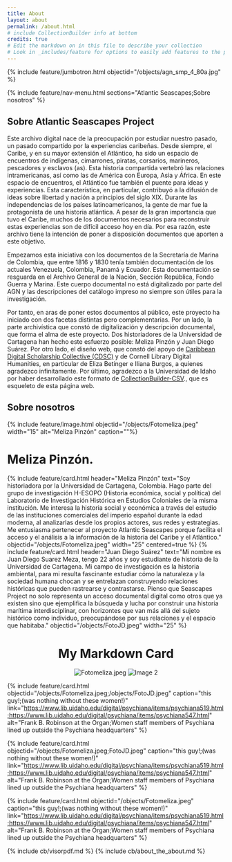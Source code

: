 ```yaml
---
title: About
layout: about
permalink: /about.html
# include CollectionBuilder info at bottom
credits: true
# Edit the markdown on in this file to describe your collection
# Look in _includes/feature for options to easily add features to the page
---
```


{% include feature/jumbotron.html objectid="/objects/agn_smp_4_80a.jpg" %} 

{% include feature/nav-menu.html sections="Atlantic Seascapes;Sobre nosotros" %}

## Sobre Atlantic Seascapes Project

Este archivo digital nace de la preocupación por estudiar nuestro pasado, un pasado compartido por la experiencias caribeñas. Desde siempre, el Caribe, y en su mayor extensión el Atlántico, ha sido un espacio de encuentros de indígenas, cimarrones, piratas, corsarios, marineros, pescadores y esclavos (as). Esta historia compartida vertebró las relaciones intramericanas, así como las de América con Europa, Asia y África. En este espacio de encuentros, el Atlántico fue también el puente para ideas y experiencias. Esta característica, en particular, contribuyó a la difusión de ideas sobre libertad y nación a principios del siglo XIX. Durante las independencias de los países latinoamericanos, la gente de mar fue la protagonista de una historia atlántica. 
A pesar de la gran importancia que tuvo el Caribe, muchos de los documentos necesarios para reconstruir estas experiencias son de difícil acceso hoy en día. Por esa razón, este archivo tiene la intención de poner a disposición documentos que aporten a este objetivo. 

Empezamos esta iniciativa con los documentos de la Secretaría de Marina de Colombia, que entre 1816 y 1830 tenía también documentación de los actuales Venezuela, Colombia, Panamá y Ecuador. Esta documentación se resguarda en el Archivo General de la Nación, Sección República, Fondo Guerra y Marina. Este cuerpo documental no está digitalizado por parte del AGN y las descripciones del catálogo impreso no siempre son útiles para la investigación. 

Por tanto, en aras de poner estos documentos al público, este proyecto ha iniciado con dos facetas distintas pero complementarias. Por un lado, la parte archivística que constó de digitalización y descripción documental, que forma el alma de este proyecto. Dos historiadores de la Universidad de Cartagena han hecho este esfuerzo posible: Meliza Pinzón y Juan Diego Suárez. Por otro lado, el diseño web, que constó del apoyo de [Caribbean Digital Scholarship Collective (CDSC)](https://cdscollective.org/) y de Cornell Library Digital Humanities, en particular de Eliza Betinger e Iliana Burgos, a quienes agradezco infinitamente. Por último, agradezco a la Universidad de Idaho por haber desarrollado este formato de [CollectionBuilder-CSV](https://github.com/CollectionBuilder/collectionbuilder-csv)., que es esqueleto de esta página web. 
## Sobre nosotros
{% include feature/image.html objectid="/objects/Fotomeliza.jpeg" width="15" alt="Meliza Pinzón" caption=""%}
# Meliza Pinzón. 
{% include feature/card.html header="Meliza Pinzón" text="Soy historiadora por la Universidad de Cartagena, Colombia. Hago parte del grupo de investigación H-ESOPO (Historia económica, social y política) del Laboratorio de Investigación Histórica en Estudios Coloniales de la misma institución. Me interesa la historia social y económica a través del estudio de las instituciones comerciales del imperio español durante la edad moderna, al analizarlas desde los propios actores, sus redes y estrategias.  
Me entusiasma pertenecer al proyecto Atlantic Seascapes porque facilita el acceso y el análisis a la información de la historia del Caribe y el Atlántico." objectid="/objects/Fotomeliza.jpeg" width="25" centered=true %} 
{% include feature/card.html header="Juan Diego Suárez" text="Mi nombre es Juan Diego Suarez Meza, tengo 22 años y soy estudiante de historia de la Universidad de Cartagena. Mi campo de investigación es la historia ambiental, para mi resulta fascinante estudiar cómo la naturaleza y la sociedad humana chocan y se entrelazan construyendo relaciones históricas que pueden rastrearse y contrastarse. Pienso que Seascapes Project no solo representa un acceso documental digital como otros que ya existen sino que ejemplifica la búsqueda y lucha por construir una historia marítima interdisciplinar, con horizontes que van más allá del sujeto histórico como individuo, preocupándose por sus relaciones y el espacio que habitaba." objectid="/objects/FotoJD.jpeg" width="25" %}

<div align="center">

# My Markdown Card

![Fotomeliza.jpeg](Fotomeliza.jpeg)
![Image 2](FotoJD.jpeg)

</div>


{% include feature/card.html objectid="/objects/Fotomeliza.jpeg;/objects/FotoJD.jpeg" caption="this guy!;(was nothing without these women!)" link="https://www.lib.uidaho.edu/digital/psychiana/items/psychiana519.html;https://www.lib.uidaho.edu/digital/psychiana/items/psychiana547.html" alt="Frank B. Robinson at the Organ;Women staff members of Psychiana lined up outside the Psychiana headquarters" %}

{% include feature/card.html objectid="/objects/Fotomeliza.jpeg;FotoJD.jpeg" caption="this guy!;(was nothing without these women!)" link="https://www.lib.uidaho.edu/digital/psychiana/items/psychiana519.html;https://www.lib.uidaho.edu/digital/psychiana/items/psychiana547.html" alt="Frank B. Robinson at the Organ;Women staff members of Psychiana lined up outside the Psychiana headquarters" %}

{% include feature/card.html objectid="/objects/Fotomeliza.jpeg" caption="this guy!;(was nothing without these women!)" link="https://www.lib.uidaho.edu/digital/psychiana/items/psychiana519.html;https://www.lib.uidaho.edu/digital/psychiana/items/psychiana547.html" alt="Frank B. Robinson at the Organ;Women staff members of Psychiana lined up outside the Psychiana headquarters" %}

<!-- IMPORTANT!!! DELETE this comment and the include below when you are finished editing this page for your collection. The include below introduces about page features. They will show up on your collection's about page until you delete it.  -->
{% include cb/visorpdf.md %} 
{% include cb/about_the_about.md %} 

